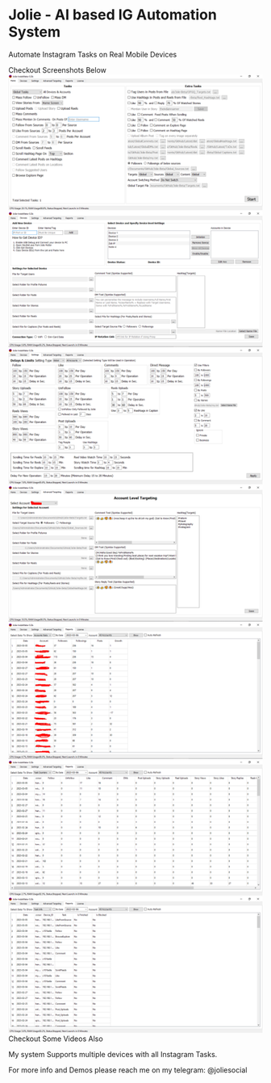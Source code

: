 # Jolie - AI based IG Automation System
Automate Instagram Tasks on Real Mobile Devices

Checkout Screenshots Below
![CHEERS](images/Screenshot_1.png)
![CHEERS](images/Screenshot_2.png)![CHEERS](images/Screenshot_3.png)
![CHEERS](images/Screenshot_4.png)![CHEERS](images/Screenshot_5.png)
![CHEERS](images/Screenshot_6.png)![CHEERS](images/Screenshot_7.png)
Checkout Some Videos Also

My system Supports multiple devices with all Instagram Tasks.

For more info and Demos please reach me on my telegram: @joliesocial
